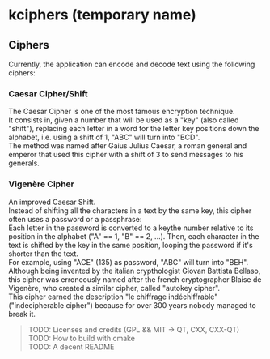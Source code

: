 # kciphers (temporary name)

## Ciphers
Currently, the application can encode and decode text using the following ciphers: <br>

### Caesar Cipher/Shift
The Caesar Cipher is one of the most famous encryption technique. <br>
It consists in, given a number that will be used as a "key" (also called "shift"), replacing each letter in a word for the letter key positions down the alphabet, i.e. using a shift of 1, "ABC" will turn into "BCD". <br>
The method was named after Gaius Julius Caesar, a roman general and emperor that used this cipher with a shift of 3 to send messages to his generals. <br>

### Vigenère Cipher
An improved Caesar Shift. <br>
Instead of shifting all the characters in a text by the same key, this cipher often uses a password or a passphrase: <br>
Each letter in the password is converted to a keythe number relative to its position in the alphabet ("A" == 1, "B" == 2, ...). Then, each character in the text is shifted by the key in the same position, looping the password if it's shorter than the text. <br>
For example, using "ACE" (135) as password, "ABC" will turn into "BEH". <br>
Although being invented by the italian crypthologist Giovan Battista Bellaso, 
this cipher was erroneously named after the french cryptographer Blaise de Vigenère, who
created a similar cipher, called "autokey cipher". <br>
This cipher earned the description <it>"le chiffrage indéchiffrable"</it> 
("<it>indecipherable cipher</it>") because for over 300 years nobody managed to break it. <br>


> TODO: Licenses and credits (GPL && MIT -> QT, CXX, CXX-QT) <br>
> TODO: How to build with cmake <br>
> TODO: A decent README <br>
